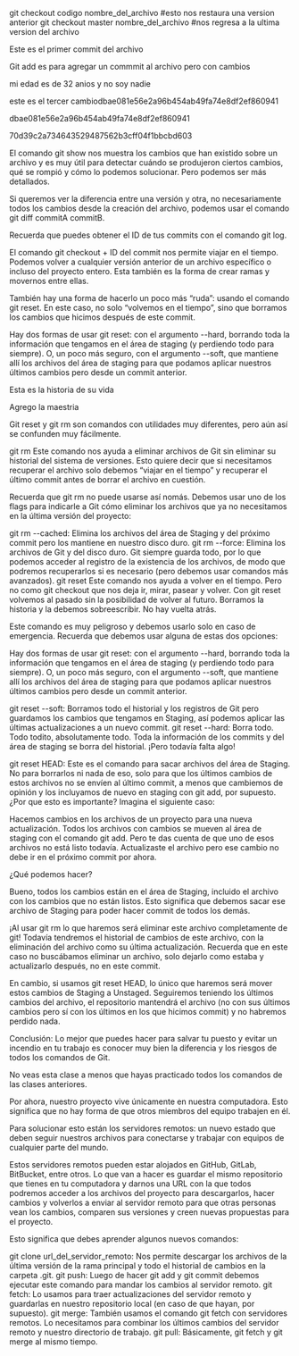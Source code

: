 git checkout  codigo nombre_del_archivo #esto nos restaura una version anterior
git checkout master nombre_del_archivo #nos regresa a la ultima version del archivo




Este es el primer commit del archivo

Git add es para agregar un commmit al archivo pero con cambios

mi edad es de 32 anios y no soy nadie

este es el tercer cambiodbae081e56e2a96b454ab49fa74e8df2ef860941

dbae081e56e2a96b454ab49fa74e8df2ef860941

70d39c2a734643529487562b3cff04f1bbcbd603

El comando git show nos muestra los cambios que han existido sobre un archivo y es muy útil para detectar cuándo se produjeron ciertos cambios, qué se rompió y cómo lo podemos solucionar. Pero podemos ser más detallados.

Si queremos ver la diferencia entre una versión y otra, no necesariamente todos los cambios desde la creación del archivo, podemos usar el comando git diff commitA commitB.

Recuerda que puedes obtener el ID de tus commits con el comando git log.


El comando git checkout + ID del commit nos permite viajar en el tiempo. Podemos volver a cualquier versión anterior de un archivo específico o incluso del proyecto entero. Esta también es la forma de crear ramas y movernos entre ellas.

También hay una forma de hacerlo un poco más “ruda”: usando el comando git reset. En este caso, no solo “volvemos en el tiempo”, sino que borramos los cambios que hicimos después de este commit.

Hay dos formas de usar git reset: con el argumento --hard, borrando toda la información que tengamos en el área de staging (y perdiendo todo para siempre). O, un poco más seguro, con el argumento --soft, que mantiene allí los archivos del área de staging para que podamos aplicar nuestros últimos cambios pero desde un commit anterior.

Esta es la historia de su vida

Agrego la maestria

Git reset y git rm son comandos con utilidades muy diferentes, pero aún así se confunden muy fácilmente.

git rm
Este comando nos ayuda a eliminar archivos de Git sin eliminar su historial del sistema de versiones. Esto quiere decir que si necesitamos recuperar el archivo solo debemos “viajar en el tiempo” y recuperar el último commit antes de borrar el archivo en cuestión.

Recuerda que git rm no puede usarse así nomás. Debemos usar uno de los flags para indicarle a Git cómo eliminar los archivos que ya no necesitamos en la última versión del proyecto:

git rm --cached: Elimina los archivos del área de Staging y del próximo commit pero los mantiene en nuestro disco duro.
git rm --force: Elimina los archivos de Git y del disco duro. Git siempre guarda todo, por lo que podemos acceder al registro de la existencia de los archivos, de modo que podremos recuperarlos si es necesario (pero debemos usar comandos más avanzados).
git reset
Este comando nos ayuda a volver en el tiempo. Pero no como git checkout que nos deja ir, mirar, pasear y volver. Con git reset volvemos al pasado sin la posibilidad de volver al futuro. Borramos la historia y la debemos sobreescribir. No hay vuelta atrás.

Este comando es muy peligroso y debemos usarlo solo en caso de emergencia. Recuerda que debemos usar alguna de estas dos opciones:

Hay dos formas de usar git reset: con el argumento --hard, borrando toda la información que tengamos en el área de staging (y perdiendo todo para siempre). O, un poco más seguro, con el argumento --soft, que mantiene allí los archivos del área de staging para que podamos aplicar nuestros últimos cambios pero desde un commit anterior.

git reset --soft: Borramos todo el historial y los registros de Git pero guardamos los cambios que tengamos en Staging, así podemos aplicar las últimas actualizaciones a un nuevo commit.
git reset --hard: Borra todo. Todo todito, absolutamente todo. Toda la información de los commits y del área de staging se borra del historial.
¡Pero todavía falta algo!

git reset HEAD: Este es el comando para sacar archivos del área de Staging. No para borrarlos ni nada de eso, solo para que los últimos cambios de estos archivos no se envíen al último commit, a menos que cambiemos de opinión y los incluyamos de nuevo en staging con git add, por supuesto.
¿Por que esto es importante?
Imagina el siguiente caso:

Hacemos cambios en los archivos de un proyecto para una nueva actualización. Todos los archivos con cambios se mueven al área de staging con el comando git add. Pero te das cuenta de que uno de esos archivos no está listo todavía. Actualizaste el archivo pero ese cambio no debe ir en el próximo commit por ahora.

¿Qué podemos hacer?

Bueno, todos los cambios están en el área de Staging, incluido el archivo con los cambios que no están listos. Esto significa que debemos sacar ese archivo de Staging para poder hacer commit de todos los demás.

¡Al usar git rm lo que haremos será eliminar este archivo completamente de git! Todavía tendremos el historial de cambios de este archivo, con la eliminación del archivo como su última actualización. Recuerda que en este caso no buscábamos eliminar un archivo, solo dejarlo como estaba y actualizarlo después, no en este commit.

En cambio, si usamos git reset HEAD, lo único que haremos será mover estos cambios de Staging a Unstaged. Seguiremos teniendo los últimos cambios del archivo, el repositorio mantendrá el archivo (no con sus últimos cambios pero sí con los últimos en los que hicimos commit) y no habremos perdido nada.

Conclusión: Lo mejor que puedes hacer para salvar tu puesto y evitar un incendio en tu trabajo es conocer muy bien la diferencia y los riesgos de todos los comandos de Git.

No veas esta clase a menos que hayas practicado todos los comandos de las clases anteriores.

Por ahora, nuestro proyecto vive únicamente en nuestra computadora. Esto significa que no hay forma de que otros miembros del equipo trabajen en él.

Para solucionar esto están los servidores remotos: un nuevo estado que deben seguir nuestros archivos para conectarse y trabajar con equipos de cualquier parte del mundo.

Estos servidores remotos pueden estar alojados en GitHub, GitLab, BitBucket, entre otros. Lo que van a hacer es guardar el mismo repositorio que tienes en tu computadora y darnos una URL con la que todos podremos acceder a los archivos del proyecto para descargarlos, hacer cambios y volverlos a enviar al servidor remoto para que otras personas vean los cambios, comparen sus versiones y creen nuevas propuestas para el proyecto.

Esto significa que debes aprender algunos nuevos comandos:

git clone url_del_servidor_remoto: Nos permite descargar los archivos de la última versión de la rama principal y todo el historial de cambios en la carpeta .git.
git push: Luego de hacer git add y git commit debemos ejecutar este comando para mandar los cambios al servidor remoto.
git fetch: Lo usamos para traer actualizaciones del servidor remoto y guardarlas en nuestro repositorio local (en caso de que hayan, por supuesto).
git merge: También usamos el comando git fetch con servidores remotos. Lo necesitamos para combinar los últimos cambios del servidor remoto y nuestro directorio de trabajo.
git pull: Básicamente, git fetch y git merge al mismo tiempo.